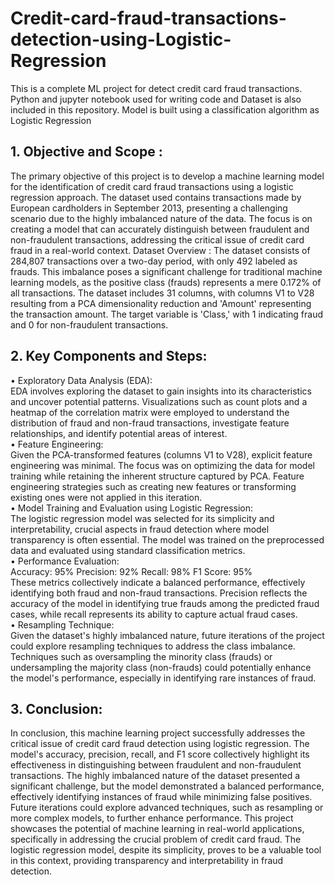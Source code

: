 # Credit-card-fraud-transactions-detection-using-Logistic-Regression
This is a complete ML project for detect credit card fraud transactions. Python and jupyter notebook used for writing code and Dataset is also included in this repository. Model is built using a classification algorithm as Logistic Regression
## 1. Objective and Scope :
   The primary objective of this project is to develop a machine learning model for the identification of credit card fraud transactions using a logistic regression approach. The dataset used contains transactions made by European cardholders in September 2013, presenting a challenging scenario due to the highly imbalanced nature of the data. The focus is on creating a model that can accurately distinguish between fraudulent and non-fraudulent transactions, addressing the critical issue of credit card fraud in a real-world context.
  Dataset Overview : The dataset consists of 284,807 transactions over a two-day period, with only 492 labeled as frauds. This imbalance poses a significant challenge for traditional machine learning models, as the positive class (frauds) represents a mere 0.172% of all transactions. The dataset includes 31 columns, with columns V1 to V28 resulting from a PCA dimensionality reduction and 'Amount' representing the transaction amount. The target variable is 'Class,' with 1 indicating fraud and 0 for non-fraudulent transactions.  <br />
## 2. Key Components and Steps:
•	Exploratory Data Analysis (EDA):<br />
EDA involves exploring the dataset to gain insights into its characteristics and uncover potential patterns. Visualizations such as count plots and a heatmap of the correlation matrix were employed to understand the distribution of fraud and non-fraud transactions, investigate feature relationships, and identify potential areas of interest.<br />
•	Feature Engineering:<br />
Given the PCA-transformed features (columns V1 to V28), explicit feature engineering was minimal. The focus was on optimizing the data for model training while retaining the inherent structure captured by PCA. Feature engineering strategies such as creating new features or transforming existing ones were not applied in this iteration.<br />
•	Model Training and Evaluation using Logistic Regression:<br />
The logistic regression model was selected for its simplicity and interpretability, crucial aspects in fraud detection where model transparency is often essential. The model was trained on the preprocessed data and evaluated using standard classification metrics.<br />
•	Performance Evaluation:<br />
Accuracy: 95%
Precision: 92%
Recall: 98%
F1 Score: 95%<br />
These metrics collectively indicate a balanced performance, effectively identifying both fraud and non-fraud transactions. Precision reflects the accuracy of the model in identifying true frauds among the predicted fraud cases, while recall represents its ability to capture actual fraud cases.<br />
•	Resampling Technique:<br />
Given the dataset's highly imbalanced nature, future iterations of the project could explore resampling techniques to address the class imbalance. Techniques such as oversampling the minority class (frauds) or undersampling the majority class (non-frauds) could potentially enhance the model's performance, especially in identifying rare instances of fraud.<br />
## 3. Conclusion:<br />
In conclusion, this machine learning project successfully addresses the critical issue of credit card fraud detection using logistic regression. The model's accuracy, precision, recall, and F1 score collectively highlight its effectiveness in distinguishing between fraudulent and non-fraudulent transactions.
The highly imbalanced nature of the dataset presented a significant challenge, but the model demonstrated a balanced performance, effectively identifying instances of fraud while minimizing false positives. Future iterations could explore advanced techniques, such as resampling or more complex models, to further enhance performance.
This project showcases the potential of machine learning in real-world applications, specifically in addressing the crucial problem of credit card fraud. The logistic regression model, despite its simplicity, proves to be a valuable tool in this context, providing transparency and interpretability in fraud detection.


